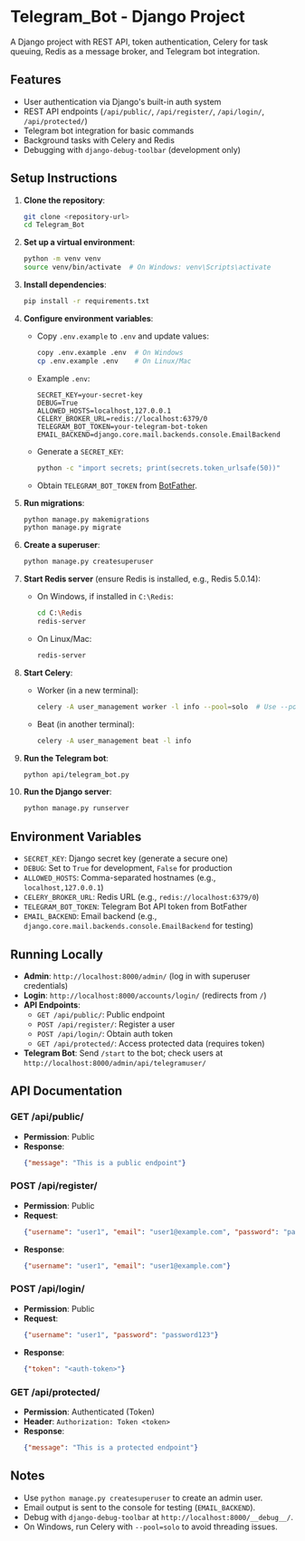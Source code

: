 # Telegram_Bot - Django Project

A Django project with REST API, token authentication, Celery for task queuing, Redis as a message broker, and Telegram bot integration.

## Features
- User authentication via Django's built-in auth system
- REST API endpoints (`/api/public/`, `/api/register/`, `/api/login/`, `/api/protected/`)
- Telegram bot integration for basic commands
- Background tasks with Celery and Redis
- Debugging with `django-debug-toolbar` (development only)

## Setup Instructions

1. **Clone the repository**:
   ```bash
   git clone <repository-url>
   cd Telegram_Bot
   ```

2. **Set up a virtual environment**:
   ```bash
   python -m venv venv
   source venv/bin/activate  # On Windows: venv\Scripts\activate
   ```

3. **Install dependencies**:
   ```bash
   pip install -r requirements.txt
   ```

4. **Configure environment variables**:
   - Copy `.env.example` to `.env` and update values:
     ```bash
     copy .env.example .env  # On Windows
     cp .env.example .env    # On Linux/Mac
     ```
   - Example `.env`:
     ```
     SECRET_KEY=your-secret-key
     DEBUG=True
     ALLOWED_HOSTS=localhost,127.0.0.1
     CELERY_BROKER_URL=redis://localhost:6379/0
     TELEGRAM_BOT_TOKEN=your-telegram-bot-token
     EMAIL_BACKEND=django.core.mail.backends.console.EmailBackend
     ```
   - Generate a `SECRET_KEY`:
     ```bash
     python -c "import secrets; print(secrets.token_urlsafe(50))"
     ```
   - Obtain `TELEGRAM_BOT_TOKEN` from [BotFather](https://t.me/BotFather).

5. **Run migrations**:
   ```bash
   python manage.py makemigrations
   python manage.py migrate
   ```

6. **Create a superuser**:
   ```bash
   python manage.py createsuperuser
   ```

7. **Start Redis server** (ensure Redis is installed, e.g., Redis 5.0.14):
   - On Windows, if installed in `C:\Redis`:
     ```bash
     cd C:\Redis
     redis-server
     ```
   - On Linux/Mac:
     ```bash
     redis-server
     ```

8. **Start Celery**:
   - Worker (in a new terminal):
     ```bash
     celery -A user_management worker -l info --pool=solo  # Use --pool=solo on Windows
     ```
   - Beat (in another terminal):
     ```bash
     celery -A user_management beat -l info
     ```

9. **Run the Telegram bot**:
   ```bash
   python api/telegram_bot.py
   ```

10. **Run the Django server**:
    ```bash
    python manage.py runserver
    ```

## Environment Variables
- `SECRET_KEY`: Django secret key (generate a secure one)
- `DEBUG`: Set to `True` for development, `False` for production
- `ALLOWED_HOSTS`: Comma-separated hostnames (e.g., `localhost,127.0.0.1`)
- `CELERY_BROKER_URL`: Redis URL (e.g., `redis://localhost:6379/0`)
- `TELEGRAM_BOT_TOKEN`: Telegram Bot API token from BotFather
- `EMAIL_BACKEND`: Email backend (e.g., `django.core.mail.backends.console.EmailBackend` for testing)

## Running Locally
- **Admin**: `http://localhost:8000/admin/` (log in with superuser credentials)
- **Login**: `http://localhost:8000/accounts/login/` (redirects from `/`)
- **API Endpoints**:
  - `GET /api/public/`: Public endpoint
  - `POST /api/register/`: Register a user
  - `POST /api/login/`: Obtain auth token
  - `GET /api/protected/`: Access protected data (requires token)
- **Telegram Bot**: Send `/start` to the bot; check users at `http://localhost:8000/admin/api/telegramuser/`

## API Documentation

### GET /api/public/
- **Permission**: Public
- **Response**:
  ```json
  {"message": "This is a public endpoint"}
  ```

### POST /api/register/
- **Permission**: Public
- **Request**:
  ```json
  {"username": "user1", "email": "user1@example.com", "password": "password123"}
  ```
- **Response**:
  ```json
  {"username": "user1", "email": "user1@example.com"}
  ```

### POST /api/login/
- **Permission**: Public
- **Request**:
  ```json
  {"username": "user1", "password": "password123"}
  ```
- **Response**:
  ```json
  {"token": "<auth-token>"}
  ```

### GET /api/protected/
- **Permission**: Authenticated (Token)
- **Header**: `Authorization: Token <token>`
- **Response**:
  ```json
  {"message": "This is a protected endpoint"}
  ```

## Notes
- Use `python manage.py createsuperuser` to create an admin user.
- Email output is sent to the console for testing (`EMAIL_BACKEND`).
- Debug with `django-debug-toolbar` at `http://localhost:8000/__debug__/`.
- On Windows, run Celery with `--pool=solo` to avoid threading issues.
